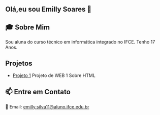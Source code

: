 ## Olá,eu sou Emilly Soares 👋

## 🎓 Sobre Mim
Sou aluna do curso técnico em informática integrado no IFCE. Tenho 17 Anos.

## Projetos
- [Projeto 1](https://github.com/emillysoares05/Atividades-WEB-I---HTML) Projeto de WEB 1 Sobre HTML


## 📫 Entre em Contato
 📧 Email: emilly.silva11@aluno.ifce.edu.br
